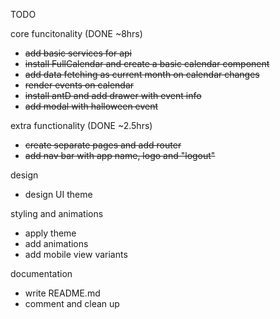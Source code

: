 TODO

core funcitonality (DONE ~8hrs) 
* ~~add basic services for api~~
* ~~install FullCalendar and create a basic calendar component~~
* ~~add data fetching as current month on calendar changes~~
* ~~render events on calendar~~
* ~~install antD and add drawer with event info~~
* ~~add modal with halloween event~~

extra functionality (DONE ~2.5hrs)
* ~~create separate pages and add router~~
* ~~add nav bar with app name, logo and "logout"~~

design 
* design UI theme

styling and animations
* apply theme
* add animations
* add mobile view variants

documentation
* write README.md
* comment and clean up
